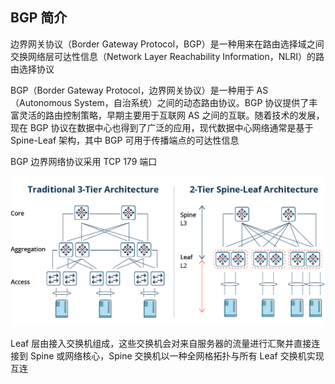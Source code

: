 ## BGP 简介

边界网关协议（Border Gateway Protocol，BGP）是一种用来在路由选择域之间交换网络层可达性信息（Network Layer Reachability Information，NLRI）的路由选择协议

BGP（Border Gateway Protocol，边界网关协议）是一种用于 AS（Autonomous System，自治系统）之间的动态路由协议。BGP 协议提供了丰富灵活的路由控制策略，早期主要用于互联网 AS 之间的互联。随着技术的发展，现在 BGP 协议在数据中心也得到了广泛的应用，现代数据中心网络通常是基于 Spine-Leaf 架构，其中 BGP 可用于传播端点的可达性信息

BGP 边界网络协议采用 TCP 179 端口

![img](.assets/BGP协议简介/vvsibFWkwqHrG3ffYxKKwgwq4w6c4E2W4B9sf5Ir0eUblGspjOL2NXkcVEIJFudUns9TR1eQ8lMRGJ5DWnAeTwg.png)

Leaf 层由接入交换机组成，这些交换机会对来自服务器的流量进行汇聚并直接连接到 Spine 或网络核心，Spine 交换机以一种全网格拓扑与所有 Leaf 交换机实现互连
